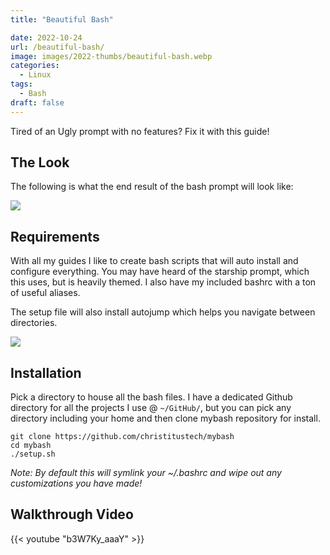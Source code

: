 ```yaml
---
title: "Beautiful Bash"

date: 2022-10-24
url: /beautiful-bash/
image: images/2022-thumbs/beautiful-bash.webp
categories:
  - Linux
tags:
  - Bash
draft: false
---
```

Tired of an Ugly prompt with no features? Fix it with this guide! 
<!--more-->
 
## The Look

 The following is what the end result of the bash prompt will look like:

 ![](/images/2022/beautiful-bash/prompt.webp)

## Requirements

With all my guides I like to create bash scripts that will auto install and configure everything. You may have heard of the starship prompt, which this uses, but is heavily themed. I also have my included bashrc with a ton of useful aliases.

The setup file will also install autojump which helps you navigate between directories. 

![](/images/2022/beautiful-bash/alias.webp)

## Installation

Pick a directory to house all the bash files. I have a dedicated Github directory for all the projects I use @ `~/GitHub/`, but you can pick any directory including your home and then clone mybash repository for install.

```
git clone https://github.com/christitustech/mybash
cd mybash
./setup.sh
```
_Note: By default this will symlink your ~/.bashrc and wipe out any customizations you have made!_

## Walkthrough Video

{{< youtube "b3W7Ky_aaaY" >}}
